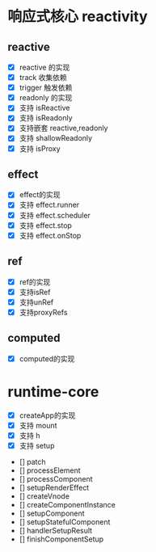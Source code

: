 
# 响应式核心 reactivity


 ## reactive
- [x] reactive 的实现
- [x] track 收集依赖
- [x] trigger 触发依赖
- [x] readonly 的实现
- [x] 支持 isReactive
- [x] 支持 isReadonly
- [x] 支持嵌套 reactive,readonly
- [x] 支持 shallowReadonly
- [x] 支持 isProxy
 ## effect
 - [x] effect的实现
 - [x] 支持 effect.runner
 - [x] 支持 effect.scheduler
 - [x] 支持 effect.stop
 - [x] 支持 effect.onStop

 ## ref
 - [x] ref的实现
 - [x] 支持isRef
 - [x] 支持unRef
 - [x] 支持proxyRefs

 ## computed
 - [x] computed的实现


 # runtime-core
 - [x] createApp的实现
 - [x] 支持 mount
 - [x] 支持 h
 - [x] 支持 setup
 - [] patch
 - [] processElement
 - [] processComponent
 - [] setupRenderEffect
 - [] createVnode
 - [] createComponentInstance
 - [] setupComponent
 - [] setupStatefulComponent
 - [] handlerSetupResult
 - [] finishComponentSetup